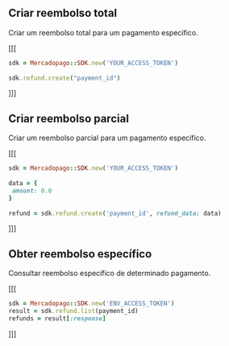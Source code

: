 ## Criar reembolso total

Criar um reembolso total para um pagamento específico. 

[[[
```ruby
sdk = Mercadopago::SDK.new('YOUR_ACCESS_TOKEN')
 
sdk.refund.create("payment_id")
```
]]]

## Criar reembolso parcial

Criar um reembolso parcial para um pagamento específico. 

[[[
```ruby
sdk = Mercadopago::SDK.new('YOUR_ACCESS_TOKEN')
 
data = {
 amount: 0.0
}
 
refund = sdk.refund.create('payment_id', refund_data: data)
```
]]]

## Obter reembolso específico

Consultar reembolso específico de determinado pagamento.

[[[
```ruby
sdk = Mercadopago::SDK.new('ENV_ACCESS_TOKEN')
result = sdk.refund.list(payment_id)
refunds = result[:response]
```
]]]